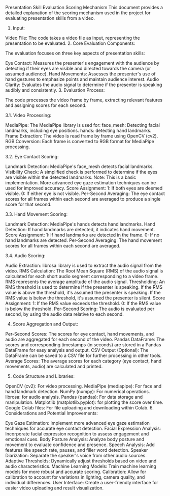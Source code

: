 Presentation Skill Evaluation Scoring Mechanism
This document provides a detailed explanation of the scoring mechanism used in the project for evaluating presentation skills from a video.

1. Input:

Video File: The code takes a video file as input, representing the presentation to be evaluated.
2. Core Evaluation Components:

The evaluation focuses on three key aspects of presentation skills:

Eye Contact: Measures the presenter's engagement with the audience by detecting if their eyes are visible and directed towards the camera (or assumed audience).
Hand Movements: Assesses the presenter's use of hand gestures to emphasize points and maintain audience interest.
Audio Clarity: Evaluates the audio signal to determine if the presenter is speaking audibly and consistently.
3. Evaluation Process:

The code processes the video frame by frame, extracting relevant features and assigning scores for each second.

3.1. Video Processing:

MediaPipe: The MediaPipe library is used for:
face_mesh: Detecting facial landmarks, including eye positions.
hands: detecting hand landmarks.
Frame Extraction: The video is read frame by frame using OpenCV (cv2).
RGB Conversion: Each frame is converted to RGB format for MediaPipe processing.

3.2. Eye Contact Scoring:

Landmark Detection: MediaPipe's face_mesh detects facial landmarks.
Visibility Check: A simplified check is performed to determine if the eyes are visible within the detected landmarks.
Note: This is a basic implementation. More advanced eye gaze estimation techniques can be used for improved accuracy.
Score Assignment:
1: If both eyes are deemed visible.
0: If either eye is not visible.
Per-Second Averaging: The eye contact scores for all frames within each second are averaged to produce a single score for that second.

3.3. Hand Movement Scoring:

Landmark Detection: MediaPipe's hands detects hand landmarks.
Hand Detection: If hand landmarks are detected, it indicates hand movement.
Score Assignment:
1: If hand landmarks are detected in the frame.
0: If no hand landmarks are detected.
Per-Second Averaging: The hand movement scores for all frames within each second are averaged.

3.4. Audio Scoring:

Audio Extraction: librosa library is used to extract the audio signal from the video.
RMS Calculation: The Root Mean Square (RMS) of the audio signal is calculated for each short audio segment corresponding to a video frame. RMS represents the average amplitude of the audio signal.
Thresholding: An RMS threshold is used to determine if the presenter is speaking.
If the RMS value is above the threshold, it's assumed the presenter is speaking.
If the RMS value is below the threshold, it's assumed the presenter is silent.
Score Assignment:
1: If the RMS value exceeds the threshold.
0: If the RMS value is below the threshold.
Per-Second Scoring: The audio is evaluated per second, by using the audio data relative to each second.

4. Score Aggregation and Output:

Per-Second Scores: The scores for eye contact, hand movements, and audio are aggregated for each second of the video.
Pandas DataFrame: The scores and corresponding timestamps (in seconds) are stored in a Pandas DataFrame for easy analysis and output.
CSV Output (Optional): The DataFrame can be saved to a CSV file for further processing in other tools.
Average Scores: The average scores for each category (eye contact, hand movements, audio) are calculated and printed.

5. Code Structure and Libraries:

OpenCV (cv2): For video processing.
MediaPipe (mediapipe): For face and hand landmark detection.
NumPy (numpy): For numerical operations.
librosa: for audio analysis.
Pandas (pandas): For data storage and manipulation.
Matplotlib (matplotlib.pyplot): for plotting the score over time.
Google Colab files: For file uploading and downloading within Colab.
6. Considerations and Potential Improvements:

Eye Gaze Estimation: Implement more advanced eye gaze estimation techniques for accurate eye contact detection.
Facial Expression Analysis: Incorporate facial expression recognition to assess engagement and emotional cues.
Body Posture Analysis: Analyze body posture and movement to evaluate confidence and presence.
Speech Analysis: Add features like speech rate, pauses, and filler word detection.
Speaker Diarization: Separate the speaker's voice from other audio sources.
Adaptive Thresholds: Dynamically adjust thresholds based on video and audio characteristics.
Machine Learning Models: Train machine learning models for more robust and accurate scoring.
Calibration: Allow for calibration to account for variations in lighting, camera quality, and individual differences.
User Interface: Create a user-friendly interface for easier video uploading and result visualization.